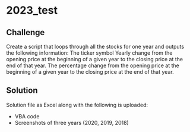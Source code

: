 # 2023_test

## Challenge 
Create a script that loops through all the stocks for one year and outputs the following information:
The ticker symbol
Yearly change from the opening price at the beginning of a given year to the closing price at the end of that year.
The percentage change from the opening price at the beginning of a given year to the closing price at the end of that year.

## Solution
Solution file as Excel along with the following is uploaded:
- VBA code
- Screenshots of three years (2020, 2019, 2018)
